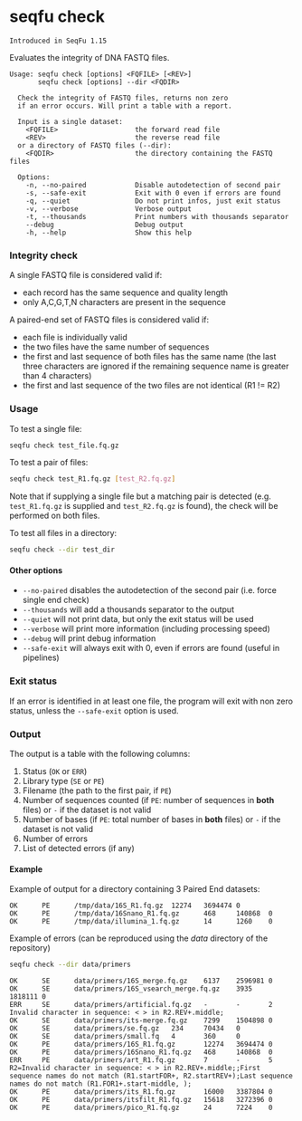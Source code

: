 # seqfu check

```note
Introduced in SeqFu 1.15
```

Evaluates the integrity of DNA FASTQ files. 

```text
Usage: seqfu check [options] <FQFILE> [<REV>]
       seqfu check [options] --dir <FQDIR>

  Check the integrity of FASTQ files, returns non zero
  if an error occurs. Will print a table with a report.

  Input is a single dataset:
    <FQFILE>                   the forward read file
    <REV>                      the reverse read file
  or a directory of FASTQ files (--dir):
    <FQDIR>                    the directory containing the FASTQ files

  Options:
    -n, --no-paired            Disable autodetection of second pair
    -s, --safe-exit            Exit with 0 even if errors are found
    -q, --quiet                Do not print infos, just exit status
    -v, --verbose              Verbose output 
    -t, --thousands            Print numbers with thousands separator
    --debug                    Debug output
    -h, --help                 Show this help
```

### Integrity check

A single FASTQ file is considered valid if:
  
* each record has the same sequence and quality length
* only A,C,G,T,N characters are present in the sequence

A paired-end set of FASTQ files is considered valid if:

* each file is individually valid
* the two files have the same number of sequences
* the first and last sequence of both files has the same name (the last three characters are ignored if the remaining sequence name is greater than 4 characters)
* the first and last sequence of the two files are not identical (R1 != R2)

### Usage

To test a single file:

```bash
seqfu check test_file.fq.gz
```

To test a pair of files:

```bash
seqfu check test_R1.fq.gz [test_R2.fq.gz]
```

Note that if supplying a single file but a matching pair is detected (e.g. `test_R1.fq.gz` is supplied and `test_R2.fq.gz` is found), the check will be performed on both files.

To test all files in a directory:

```bash
seqfu check --dir test_dir
```

#### Other options

* `--no-paired` disables the autodetection of the second pair (i.e. force single end check)
* `--thousands` will add a thousands separator to the output
* `--quiet` will not print data, but only the exit status will be used
* `--verbose` will print more information (including processing speed)
* `--debug` will print debug information
* `--safe-exit` will always exit with 0, even if errors are found (useful in pipelines)

### Exit status

If an error is identified in at least one file, the program will exit with non zero status,
unless the `--safe-exit` option is used.

### Output

The output is a table with the following columns:

1. Status (`OK` or `ERR`)
2. Library type (`SE` or `PE`)
3. Filename (the path to the first pair, if `PE`)
4. Number of sequences counted (if `PE`: number of sequences in **both** files) or `-` if the dataset is not valid
5. Number of bases (if `PE`: total number of bases in **both** files) or `-` if the dataset is not valid
6. Number of errors
7. List of detected errors (if any)

#### Example

Example of output for a directory containing 3 Paired End datasets:

```text
OK      PE      /tmp/data/16S_R1.fq.gz  12274   3694474 0
OK      PE      /tmp/data/16Snano_R1.fq.gz      468     140868  0
OK      PE      /tmp/data/illumina_1.fq.gz      14      1260    0
```

Example of errors (can be reproduced using the *data* directory of the repository)

```bash
seqfu check --dir data/primers
```

```text
OK      SE      data/primers/16S_merge.fq.gz    6137    2596981 0
OK      SE      data/primers/16S_vsearch_merge.fq.gz    3935    1818111 0
ERR     SE      data/primers/artificial.fq.gz   -       -       2       Invalid character in sequence: < > in R2.REV+.middle;
OK      SE      data/primers/its-merge.fq.gz    7299    1504898 0
OK      SE      data/primers/se.fq.gz   234     70434   0
OK      SE      data/primers/small.fq   4       360     0
OK      PE      data/primers/16S_R1.fq.gz       12274   3694474 0
OK      PE      data/primers/16Snano_R1.fq.gz   468     140868  0
ERR     PE      data/primers/art_R1.fq.gz       7       -       5       R2=Invalid character in sequence: < > in R2.REV+.middle;;First sequence names do not match (R1.startFOR+, R2.startREV+);Last sequence names do not match (R1.FOR1+.start-middle, );
OK      PE      data/primers/its_R1.fq.gz       16000   3387804 0
OK      PE      data/primers/itsfilt_R1.fq.gz   15618   3272396 0
OK      PE      data/primers/pico_R1.fq.gz      24      7224    0
```